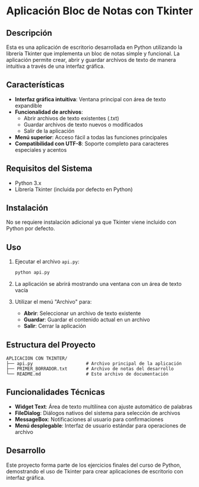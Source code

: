 # Aplicación Bloc de Notas con Tkinter

## Descripción

Esta es una aplicación de escritorio desarrollada en Python utilizando la librería Tkinter que implementa un bloc de notas simple y funcional. La aplicación permite crear, abrir y guardar archivos de texto de manera intuitiva a través de una interfaz gráfica.

## Características

- **Interfaz gráfica intuitiva**: Ventana principal con área de texto expandible
- **Funcionalidad de archivos**:
  - Abrir archivos de texto existentes (.txt)
  - Guardar archivos de texto nuevos o modificados
  - Salir de la aplicación
- **Menú superior**: Acceso fácil a todas las funciones principales
- **Compatibilidad con UTF-8**: Soporte completo para caracteres especiales y acentos

## Requisitos del Sistema

- Python 3.x
- Librería Tkinter (incluida por defecto en Python)

## Instalación

No se requiere instalación adicional ya que Tkinter viene incluido con Python por defecto.

## Uso

1. Ejecutar el archivo `api.py`:
   ```bash
   python api.py
   ```

2. La aplicación se abrirá mostrando una ventana con un área de texto vacía

3. Utilizar el menú "Archivo" para:
   - **Abrir**: Seleccionar un archivo de texto existente
   - **Guardar**: Guardar el contenido actual en un archivo
   - **Salir**: Cerrar la aplicación

## Estructura del Proyecto

```
APLICACION CON TKINTER/
├── api.py                    # Archivo principal de la aplicación
├── PRIMER_BORRADOR.txt       # Archivo de notas del desarrollo
└── README.md                 # Este archivo de documentación
```

## Funcionalidades Técnicas

- **Widget Text**: Área de texto multilínea con ajuste automático de palabras
- **FileDialog**: Diálogos nativos del sistema para selección de archivos
- **MessageBox**: Notificaciones al usuario para confirmaciones
- **Menú desplegable**: Interfaz de usuario estándar para operaciones de archivo

## Desarrollo

Este proyecto forma parte de los ejercicios finales del curso de Python, demostrando el uso de Tkinter para crear aplicaciones de escritorio con interfaz gráfica.
